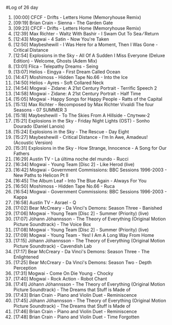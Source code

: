 #Log of 26 day

1. [00:00] CFCF - Drifts - Letters Home (Memoryhouse Remix)
1. [09:19] Brian Crain - Sienna - The Garden Gate
1. [09:23] CFCF - Drifts - Letters Home (Memoryhouse Remix)
1. [12:39] Max Richter - Waltz With Bashir - I Swam Out To Sea ⁄ Return
1. [12:43] Mogwai - 4 Satin - Now You're Taken
1. [12:50] Maybeshewill - I Was Here for a Moment, Then I Was Gone - Critical Distance
1. [12:54] Explosions in the Sky - All Of A Sudden I Miss Everyone (Deluxe Edition) - Welcome, Ghosts (Adem Mix)
1. [13:01] Flica - Telepathy Dreams - Seing
1. [13:07] Helios - Eingya - First Dream Called Ocean
1. [14:47] Moshimoss - Hidden Tape No.66 - Into the Ice
1. [14:50] Helios - Ayres - Soft Collared Neck
1. [14:54] Mogwai - Zidane: A 21st Century Portrait - Terrific Speech 2
1. [14:58] Mogwai - Zidane: A 21st Century Portrait - Half Time
1. [15:05] Mogwai - Happy Songs for Happy People - Ratts of the Capital
1. [15:13] Max Richter - Recomposed by Max Richter Vivaldi The four Seasons - 07 SUMMER 3
1. [15:18] Maybeshewill - To The Skies From A Hillside - Спутник-2
1. [15:21] Explosions in the Sky - Friday Night Lights (OST) - Sonho Dourado (Daniel Lanois)
1. [15:24] Explosions in the Sky - The Rescue - Day Eight
1. [15:27] Maybeshewill - Critical Distance - I'm In Awe, Amadeus! (Acoustic Version)
1. [15:31] Explosions in the Sky - How Strange, Innocence - A Song for Our Fathers
1. [16:29] Austin TV - La última noche del mundo - Rucci
1. [16:34] Mogwai - Young Team [Disc 2] - Like Herod (live)
1. [16:42] Mogwai - Government Commissions: BBC Sessions 1996-2003 - New Paths to Helicon Pt II
1. [16:45] The Album Leaf - Into The Blue Again - Always For You
1. [16:50] Moshimoss - Hidden Tape No.66 - Ruca
1. [16:54] Mogwai - Government Commissions: BBC Sessions 1996-2003 - Kappa
1. [16:58] Austin TV - Asrael - Q
1. [17:02] Bear McCreary - Da Vinci's Demons: Season Three - Banished
1. [17:06] Mogwai - Young Team [Disc 2] - Summer (Priority) (live)
1. [17:07] Jóhann Jóhannsson - The Theory of Everything (Original Motion Picture Soundtrack) - The Voice Box
1. [17:08] Mogwai - Young Team [Disc 2] - Summer (Priority) (live)
1. [17:09] Mogwai - Young Team - Yes! I Am A Long Way From Home
1. [17:15] Jóhann Jóhannsson - The Theory of Everything (Original Motion Picture Soundtrack) - Cavendish Lab
1. [17:17] Bear McCreary - Da Vinci's Demons: Season Three - The Enlightened
1. [17:25] Bear McCreary - Da Vinci's Demons: Season Two - Depth Perception
1. [17:31] Mogwai - Come On Die Young - Chocky
1. [17:40] Mogwai - Rock Action - Robot Chant
1. [17:41] Jóhann Jóhannsson - The Theory of Everything (Original Motion Picture Soundtrack) - The Dreams that Stuff is Made of
1. [17:43] Brian Crain - Piano and Violin Duet - Reminiscence
1. [17:45] Jóhann Jóhannsson - The Theory of Everything (Original Motion Picture Soundtrack) - The Dreams that Stuff is Made of
1. [17:46] Brian Crain - Piano and Violin Duet - Reminiscence
1. [17:48] Brian Crain - Piano and Violin Duet - Time Forgotten

